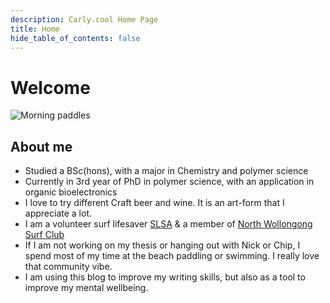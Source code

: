 ```yaml
---
description: Carly.cool Home Page
title: Home
hide_table_of_contents: false
---
```

# Welcome
![Morning paddles](/img/homepage-hero.png)


## About me
- Studied a BSc(hons), with a major in Chemistry and polymer science 
- Currently in 3rd year of PhD in polymer science, with an application in organic bioelectronics
- I love to try different Craft beer and wine. It is an art-form that I appreciate a lot. 
- I am a volunteer surf lifesaver [SLSA](life/surf-lifesaving) & a member of [North Wollongong Surf Club](https://nwslsc.com.au/)
- If I am not working on my thesis or hanging out with Nick or Chip, I spend most of my time at the beach paddling or swimming. I really love that community vibe. 
- I am using this blog to improve my writing skills, but also as a tool to improve my mental wellbeing. 

